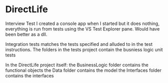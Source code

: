 # DirectLife
Interview Test
I created a console app when I started but it does nothing, everything is run from tests using the VS Test Explorer pane. Would have been better as a dll.

Integration tests matches the tests specified and alluded to in the test instructions.
The folders in the tests project contain the busniess logic unit tests

In the DirectLife project itself:
  the BusinessLogic folder contains the functional objects
  the Data folder contains the model
  the Interfaces folder contains the interfaces
  




